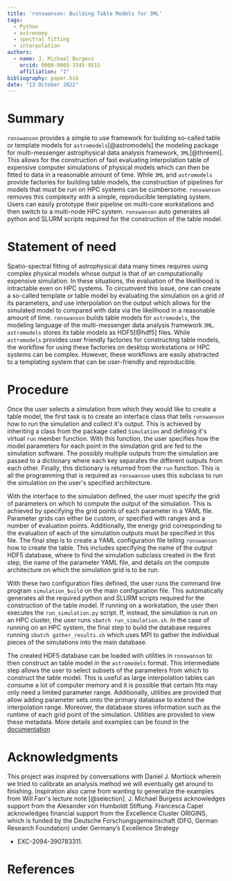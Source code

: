 ```yaml
---
title: 'ronswanson: Building Table Models for 3ML'
tags:
  - Python
  - astronomy
  - spectral fitting
  - interpolation
authors:
  - name: J. Michael Burgess
    orcid: 0000-0003-3345-9515
    affiliation: "1"
bibliography: paper.bib
date: "13 October 2022"
---
```


# Summary

`ronswanson` provides a simple to use framework for building so-called table or
template models for `astromodels`[@astromodels] the modeling package for
multi-messenger astrophysical data analysis framework, `3ML`[@threeml]. This
allows for the construction of fast evaluating interpolation table of expensive
computer simulations of physical models which can then be fitted to data in a
reasonable amount of time. While `3ML` and `astromodels` provide factories for
building table models, the construction of pipelines for models that must be run
on HPC systems can be cumbersome. `ronswanson` removes this complexity with a
simple, reproducible templating system. Users can easily prototype their
pipeline on multi-core workstations and then switch to a multi-node HPC
system. `ronswanson` auto generates all python and SLURM scripts required for
the construction of the table model.



# Statement of need

Spatio-spectral fitting of astrophysical data many times requires using complex
physical models whose output is that of an computationally expensive
simulation. In these situations, the evaluation of the likelihood is intractable
even on HPC systems. To circumvent this issue, one can create a so-called
template or table model by evaluating the simulation on a grid of its
parameters, and use interpolation on the output which allows for the simulated
model to compared with data via the likelihood in a reasonable amount of
time. `ronswanson` builds table models for `astromodels`, the modeling language
of the multi-messenger data analysis framework `3ML`. `astromodels` stores its
table models as HDF5[@hdf5] files. While `astromodels` provides user friendly factories
for constructing table models, the workflow for using these factories on desktop
workstations or HPC systems can be complex. However, these workflows are easily
abstracted to a templating system that can be user-friendly and reproducible.


# Procedure

Once the user selects a simulation from which they would like to create a table
model, the first task is to create an interface class that tells `ronswanson`
how to run the simulation and collect it's output. This is achieved by
inheriting a class from the package called `Simulation` and defining it's
virtual `run` member function. With this function, the user specifies how the
model parameters for each point in the simulation grid are fed to the simulation
software. The possibly multiple outputs from the simulation are passed to a
dictionary where each key separates the different outputs from each
other. Finally, this dictionary is returned from the `run` function. This is all
the programming that is required as `ronswanson` uses this subclass to run the
simulation on the user's specified architecture.

With the interface to the simulation defined, the user must specify the grid of
parameters on which to compute the output of the simulation. This is achieved by
specifying the grid points of each parameter in a YAML file. Parameter grids can
either be custom, or specified with ranges and a number of evaluation
points. Additionally, the energy grid corresponding to the evaluation of each of
the simulation outputs must be specified in this file. The final step is to
create a YAML configuration file telling `ronswanson` how to create the
table. This includes specifying the name of the output HDF5 database, where to
find the simulation subclass created in the first step, the name of the
parameter YAML file, and details on the compute architecture on which the
simulation grid is to be run.

With these two configuration files defined, the user runs the command line
program `simulation_build` on the main configuration file. This automatically
generates all the required python and SLURM scripts required for the
construction of the table model. If running on a workstation, the user then
executes the `run_simulation.py` script. If, instead, the simulation is run on
an HPC cluster, the user runs `sbatch run_simulation.sh`. In the case of running
on an HPC system, the final step to build the database requires running `sbatch
gather_results.sh` which uses MPI to gather the individual pieces of the
simulations into the main database.

The created HDF5 database can be loaded with utilities in `ronswanson` to then
construct an table model in the `astromodels` format. This intermediate step
allows the user to select subsets of the parameters from which to construct the
table model. This is useful as large interpolation tables can consume a lot of
computer memory and it is possible that certain fits may only need a limited
parameter range. Additionally, utilities are provided that allow adding
parameter sets onto the primary database to extend the interpolation
range. Moreover, the database stores information such as the runtime of each
grid point of the simulation. Utilities are provided to view these
metadata. More details and examples can be found in the
[documentation](http://jmichaelburgess.com/ronswanson/index.html)

# Acknowledgments

This project was inspired by conversations with Daniel J. Mortlock
wherein we tried to calibrate an analysis method we will eventually
get around to finishing. Inspiration also came from wanting to
generalize the examples from Will Farr's lecture note
[@selection]. J. Michael Burgess acknowledges support from the
Alexander von Humboldt Stiftung. Francesca Capel acknowledges
financial support from the Excellence Cluster ORIGINS, which is funded
by the Deutsche Forschungsgemeinschaft (DFG, German Research
Foundation) under Germany’s Excellence Strategy
- EXC-2094-390783311.

# References

